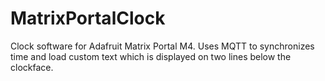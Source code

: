 # MatrixPortalClock
Clock software for Adafruit Matrix Portal M4.  Uses MQTT to synchronizes time and load custom text which is displayed on two lines below the clockface.
